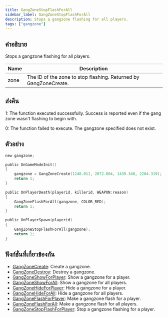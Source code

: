```yaml
---
title: GangZoneStopFlashForAll
sidebar_label: GangZoneStopFlashForAll
description: Stops a gangzone flashing for all players.
tags: ["gangzone"]
---
```


## คำอธิบาย

Stops a gangzone flashing for all players.

| Name | Description                                                      |
| ---- | ---------------------------------------------------------------- |
| zone | The ID of the zone to stop flashing. Returned by GangZoneCreate. |

## ส่งคืน

1: The function executed successfully. Success is reported even if the gang zone wasn't flashing to begin with.

0: The function failed to execute. The gangzone specified does not exist.

## ตัวอย่าง

```c
new gangzone;

public OnGameModeInit()
{
    gangzone = GangZoneCreate(1248.011, 2072.804, 1439.348, 2204.319);
    return 1;
}

public OnPlayerDeath(playerid, killerid, WEAPON:reason)
{
    GangZoneFlashForAll(gangzone, COLOR_RED);
    return 1;
}

public OnPlayerSpawn(playerid)
{
    GangZoneStopFlashForAll(gangzone);
    return 1;
}
```

## ฟังก์ชั่นที่เกี่ยวข้องกัน

- [GangZoneCreate](GangZoneCreate): Create a gangzone.
- [GangZoneDestroy](GangZoneDestroy): Destroy a gangzone.
- [GangZoneShowForPlayer](GangZoneShowForPlayer): Show a gangzone for a player.
- [GangZoneShowForAll](GangZoneShowForAll): Show a gangzone for all players.
- [GangZoneHideForPlayer](GangZoneHideForPlayer): Hide a gangzone for a player.
- [GangZoneHideForAll](GangZoneHideForAll): Hide a gangzone for all players.
- [GangZoneFlashForPlayer](GangZoneFlashForPlayer): Make a gangzone flash for a player.
- [GangZoneFlashForAll](GangZoneFlashForAll): Make a gangzone flash for all players.
- [GangZoneStopFlashForPlayer](GangZoneStopFlashForPlayer): Stop a gangzone flashing for a player.
